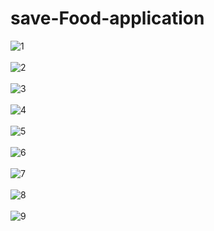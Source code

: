# save-Food-application

![1](https://user-images.githubusercontent.com/47375036/87183762-be402c80-c2b4-11ea-8096-73b22c41a374.jpg) </br>  </br>
![2](https://user-images.githubusercontent.com/47375036/87183770-c1d3b380-c2b4-11ea-883a-ebce3fda9404.jpg)</br>  </br>
![3](https://user-images.githubusercontent.com/47375036/87183776-c4cea400-c2b4-11ea-93ea-5eacabb1da93.jpg)</br> </br>
![4](https://user-images.githubusercontent.com/47375036/87183785-ca2bee80-c2b4-11ea-886d-934cdc6b944d.jpg)</br> </br>
![5](https://user-images.githubusercontent.com/47375036/87183794-cd26df00-c2b4-11ea-9939-410d4c447a15.jpg)</br> </br>
![6](https://user-images.githubusercontent.com/47375036/87183801-d2842980-c2b4-11ea-83bb-12f1f464b781.png)</br> </br>
![7](https://user-images.githubusercontent.com/47375036/87183754-b8e2e200-c2b4-11ea-8549-aca2df99a650.jpg)</br> </br>
![8](https://user-images.githubusercontent.com/47375036/87183806-d617b080-c2b4-11ea-8d83-87ab043344b5.jpg)</br> </br>
![9](https://user-images.githubusercontent.com/47375036/87183815-da43ce00-c2b4-11ea-8710-63f3ad12290a.jpg)

